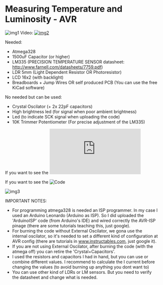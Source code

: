 # Measuring Temperature and Luminosity - AVR

![img1](https://github.com/PJbourne/Temp-Bright-Sensor-AVR/blob/main/atmega-proto-board.jpg)
Video:
[![img2](http://img.youtube.com/vi/TDRwlge7e1Q/0.jpg)](http://www.youtube.com/watch?v=TDRwlge7e1Q "")


Needed:
* Atmega328
* 1500uF Capacitor (or higher)
* LM335 (PRECISION TEMPERATURE SENSOR datasheet: http://www.farnell.com/datasheets/7759.pdf)
* LDR 5mm (Light Dependent Resistor OR Photoresistor)
* LCD 16x2 (with backlight)
* Breadboards + Jump Wires  OR  self produced PCB (You can use the free KiCad software)

No needed but can be used:
* Crystal Oscilator (+ 2x 22pF capacitors)
* High brightness led (for signal when poor ambient brightness)
* Led (to indicate SCK signal when uploading the code)
* 10K Trimmer Potentiometer (For precise adjustment of the LM335)

If you want to see the ![Schematic](https://github.com/PJbourne/Temp-Bright-Sensor-AVR/blob/main/Schematic.pdf)

If you want to see the ![Code](https://github.com/PJbourne/Temp-Bright-Sensor-AVR/blob/main/temp_bright_sens.ino)

![img3](https://www.componentsinfo.com/wp-content/uploads/2020/01/atmega328p-pinout.gif)

IMPORTANT NOTES:

* For programming atmega328 is needed an ISP programmer. In my case I used an Arduino Leonardo (Arduino as ISP). So I did uploaded the 'ArduinoISP' code (from Arduino's IDE) and wired correctly the AVR-ISP pinage (there are some tutorials teaching this, just google).
* For burning the code without External Oscilator, we gona use the internal oscilator, so it's needed to set a different kind of configuration at AVR config (there are tutorials in www.instructables.com, just google it).
* If you are not using External Oscilator, after burning the code (with the atmega off) you can retire the 'Crystal+Capacitors'.
* I used the resistors and capacitors I had in hand, but you can use or combine different values. I recommend to calculate the I current before changing the values (to avoid burning up anything you dont want to)
* You can use other kind of LDRs or LM sensors. But you need to verify the datasheet and change what is needed.
